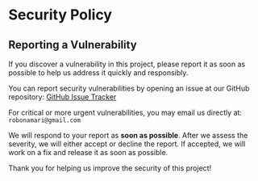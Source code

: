 # Security Policy

## Reporting a Vulnerability

If you discover a vulnerability in this project, please report it as soon as possible to help us address it quickly and responsibly.

You can report security vulnerabilities by opening an issue at our GitHub repository:
[GitHub Issue Tracker](https://github.com/robonamari/Animated-Banner-Discord-Bot/issues)

For critical or more urgent vulnerabilities, you may email us directly at:
`robonamari@gmail.com`

We will respond to your report as **soon as possible**. After we assess the severity, we will either accept or decline the report. If accepted, we will work on a fix and release it as soon as possible.

Thank you for helping us improve the security of this project!
